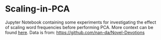 # Scaling-in-PCA

Jupyter Notebook containing some experiments for investigating the effect of scaling word frequencies before performing PCA. More context can be found [here](https://discourse.computational-humanities-research.org/t/scaling-word-frequencies-when-using-pca/136/6).
Data is from: https://github.com/nan-da/Novel-Devotions
